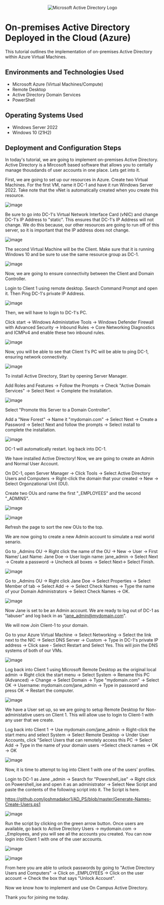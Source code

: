 <p align="center">
<img src="https://i.imgur.com/pU5A58S.png" alt="Microsoft Active Directory Logo"/>
</p>

<h1>On-premises Active Directory Deployed in the Cloud (Azure)</h1>
This tutorial outlines the implementation of on-premises Active Directory within Azure Virtual Machines.<br />

<h2>Environments and Technologies Used</h2>

- Microsoft Azure (Virtual Machines/Compute)
- Remote Desktop
- Active Directory Domain Services
- PowerShell

<h2>Operating Systems Used </h2>

- Windows Server 2022
- Windows 10 (21H2)

<h2>Deployment and Configuration Steps</h2>

In today's tutorial, we are going to implement on-premises Active Directory. Active Directory is a Mircosoft based software that allows you to centally manage thousdands of user accounts in one place. Lets get into it.

First, we are going to set up our resources in Azure. Create two Virtual Machines. For the first VM, name it DC-1 and have it run Windows Server 2022. Take note that the vNet is automatically created when you create this resource. 

![image](https://github.com/emodjeska/configure-ad/assets/143763072/4e4da571-09b9-4364-ac45-b0839988d5e6)

Be sure to go into DC-1's Virtual Network Interface Card (vNIC) and change DC-1's IP Address to "static". This ensures that DC-1's IP Address will not change. We do this because, our other resources are going to run off of this server, so it is important that the IP address does not change. 

![image](https://github.com/emodjeska/configure-ad/assets/143763072/c411b1bf-93a3-45ee-bf2f-98b15a9d4ae5)

The second Virtual Machine will be the Client. Make sure that it is running Windows 10 and be sure to use the same resource group as DC-1.

![image](https://github.com/emodjeska/configure-ad/assets/143763072/0eda783b-e364-48ee-835a-5c7e617b507b)

Now, we are going to ensure connectivity between the Client and Domain Controller.

Login to Client 1 using remote desktop. Search Command Prompt and open it. Then Ping DC-1's private IP Address.

![image](https://github.com/emodjeska/configure-ad/assets/143763072/31babb9c-0962-45b3-9a11-26ae04894bf2)

Then, we will have to login to DC-1's PC.

Click start -> Windows Administative Tools -> Windows Defender Firewall with Advanced Security -> Inbound Rules -> Core Networking Diagnostics and ICMPv4 and enable these two inbound rules.

![image](https://github.com/emodjeska/configure-ad/assets/143763072/2d20006b-88cb-447e-9ad6-aae46262ceaf)

Now, you will be able to see that Client 1's PC will be able to ping DC-1, ensuring network connectivity.

![image](https://github.com/emodjeska/configure-ad/assets/143763072/2d3edfe6-edd3-49ce-9a7d-9150a73cf124)

To install Active Directory, Start by opening Server Manager. 

Add Roles and Features -> Follow the Prompts -> Check "Active Domain Services" -> Select Next -> Complete the Installation.

![image](https://github.com/emodjeska/configure-ad/assets/143763072/c7031112-091c-4c8f-b31e-06b49e4e714d)

Select "Promote this Server to a Domain Controller".

Add a "New Forest" -> Name it "mydomain.com" -> Select Next -> Create a Password -> Select Next and follow the prompts -> Select install to complete the installation.

![image](https://github.com/emodjeska/configure-ad/assets/143763072/f42c121a-5594-4bd8-96e3-cb635ca990cb)

DC-1 will automatically restart. log back into DC-1.

We have installed Active Directory! Now, we are going to create an Admin and Normal User Account.

On DC-1, open Server Manager -> Click Tools -> Select Active Directory Users and Computers -> Right-click the domain that your created -> New -> Select Orgonzational Unit (OU).

Create two OUs and name the first "_EMPLOYEES" and the second "_ADMINS".

![image](https://github.com/emodjeska/configure-ad/assets/143763072/e2dcb9d7-6c84-4ba9-935c-fb370d82f360)

![image](https://github.com/emodjeska/configure-ad/assets/143763072/ba65596e-a063-4dd3-9a03-55e70774e6b1)

Refresh the page to sort the new OUs to the top.

We are now going to create a new Admin account to simulate a real world senario.

Go to _Admins OU -> Right click the name of the OU -> New -> User -> First Name/ Last Name: Jane Doe -> User login name: jane_admin -> Select Next -> Create a password -> Uncheck all boxes -> Select Next-> Select Finish.

![image](https://github.com/emodjeska/configure-ad/assets/143763072/311f28bc-9381-4d38-8907-4833d96db04d)


Go to _Admins OU -> Right click Jane Doe -> Select Properties -> Select Member of tab -> Select Add -> -> Select Check Names -> Type the name of your Domain Administrators -> Select Check Names -> OK.

![image](https://github.com/emodjeska/configure-ad/assets/143763072/5589ba39-4eec-49c6-926d-d50c836c6c95)

Now Jane is set to be an Admin account. We are ready to log out of DC-1 as "labuser" and log back in as "jane_admin@mydomain.com".

We will now Join Client-1 to your domain. 

Go to your Azure Virtual Machine -> Select Networking -> Select the link next to the NIC -> Select DNS Server -> Custom -> Type in DC-1's private IP address -> Click save - Select Restart  and Select Yes. This will join the DNS systems of both of our VMs.

![image](https://github.com/emodjeska/configure-ad/assets/143763072/910c3661-7d1d-467f-92fd-361421e8d959)

Log back into Client 1 using Microsoft Remote Desktop as the original local admin -> Right click the start menu -> Select System -> Rename this PC (Advanced) -> Change -> Select Domain -> Type "mydomain.com" -> Select OK -> Username: mydomain.com/jane_admin -> Type in password and press OK -> Restart the computer.

![image](https://github.com/emodjeska/configure-ad/assets/143763072/daae9b6e-f2d9-47bd-9645-68b2542eb8d7)

We have a User set up, so we are going to setup Remote Desktop for Non-administative users on Client 1. This will allow use to login to Client-1 with any user that we create.

Log back into Client 1 -> Use mydomain.com/jane_admin -> Right-click the start menu and select System -> Select Remote Desktop -> Under User Accounts, click "Select Users that can remotely access this PC -> Select Add -> Type in the name of your domain users ->Select check names -> OK -> OK

![image](https://github.com/emodjeska/configure-ad/assets/143763072/d36fd37b-ba4b-4f1c-90d1-f8ee1302d4a0)

Now, it is time to attempt to log into Client 1 with one of the users' profiles. 

Login to DC-1 as Jane _admin -> Search for "Powershell_ise" -> Right click on Powershell_ise and open it as an administrator -> Select New Script and paste the contents of the following script into it. The Script is here.

https://github.com/joshmadakor1/AD_PS/blob/master/Generate-Names-Create-Users.ps1 

![image](https://github.com/emodjeska/configure-ad/assets/143763072/8b7c3e7c-a2cb-4a6c-8578-7cb13faf7329)

Run the script by clicking on the green arrow button. Once users are available, go back to Active Directory Users -> mydomain.com -> _Employees, and you will see all the accounts you created. You can now login into Client 1 with one of the user accounts.

![image](https://github.com/emodjeska/configure-ad/assets/143763072/53c9e0cf-21a7-4dbe-b75e-886090cd2e4d)

![image](https://github.com/emodjeska/configure-ad/assets/143763072/60112c4b-b673-47d8-b461-c3c741237c69)

From here you are able to unlock passwords by going to "Active Directory Users and Computers" -> Click on  _EMPLOYEES -> Click on the user account -> Check the box that says "Unlock Account". 

Now we know how to implement and use On Campus Active Directory.

Thank you for joining me today.
